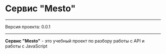 Сервис "Mesto"
=====================
***
Версия проекта: 0.0.1
***
**Сервис "Mesto"** - это учебный проект по разбору работы с API и работы с JavaScript

